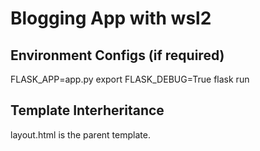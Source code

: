 # Blogging App with wsl2
## Environment Configs (if required)
FLASK_APP=app.py
export FLASK_DEBUG=True 
flask run

## Template Interheritance
layout.html is the parent template.